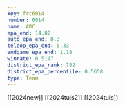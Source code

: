 ```yaml
---
key: frc6014
number: 6014
name: ARC
epa_end: 14.82
auto_epa_end: 8.3
teleop_epa_end: 5.33
endgame_epa_end: 1.18
winrate: 0.5147
district_epa_rank: 782
district_epa_percentile: 0.5658
type: Team
---
```

[[2024new]]
[[2024tuis2]]
[[2024tuis]]
